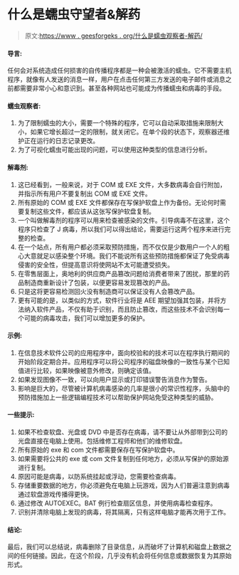 # 什么是蠕虫守望者&解药

> 原文:[https://www . geesforgeks . org/什么是蠕虫观察者-解药/](https://www.geeksforgeeks.org/what-are-worm-watcher-antidotes/)

#### 导言:

任何会对系统造成任何损害的自传播程序都是一种会被激活的蠕虫。它不需要主机程序，就像有人发送的消息一样，用户在点击任何第三方发送的电子邮件或消息之前都需要非常小心和意识到。甚至各种网站也可能成为传播蠕虫和病毒的手段。

#### 蠕虫观察者:

1.  为了限制蠕虫的大小，需要一个特殊的程序，它可以自动采取措施来限制大小，如果它增长超过一定的限制，就关闭它。在单个段的状态下，观察器还维护正在运行的日志记录更改。
2.  为了可视化蠕虫可能出现的问题，可以使用这种类型的信息进行分析。

#### 解毒剂:

1.  这已经看到，一般来说，对于 COM 或 EXE 文件，大多数病毒会自行附加，并指示所有用户不要复制出 COM 或 EXE 文件。
2.  所有原始的 COM 或 EXE 文件都保存在写保护软盘上作为备份。无论何时需要复制这些文件，都应该从这张写保护软盘复制。
3.  一个叫做解毒剂的程序可以用来检查被感染的文件。引导病毒不在这里，这个程序只检查了 J 病毒，所以我们可以得出结论，需要运行这两个程序来进行完整的检查。
4.  在一个站点，所有用户都必须采取预防措施，而不仅仅是少数用户一个人的粗心大意就足以感染整个环境。我们不能说所有这些预防措施都保证了免受病毒侵害的安全性，但提高意识将使网站不太可能遭受损失。
5.  在零售层面上，奥地利的供应商产品篡改问题给消费者带来了困扰，那里的药品制造商重新设计了包装，以便更容易发现篡改的产品。
6.  只是这将更容易检测回火没有制造商可以保证没有人会篡改产品。
7.  更有可能的是，以类似的方式，软件行业将是 AEE 期望加强其包装，并将方法纳入软件产品，不仅有助于识别，而且防止篡改，而这些技术不会识别每一个可能的病毒攻击，我们可以增加更多的保护。

#### 示例:

1.  在信息技术软件公司的应用程序中，面向校验和的技术可以在程序执行期间的开始阶段定期合并。应用程序可以将公司程序的磁盘映像的一致性与某个已知值进行比较，如果映像被意外修改，则确定该值。
2.  如果发现图像不一致，可以向用户显示或打印错误警告消息作为警告。
3.  影响是巨大的，尽管被计算机病毒感染的几率是很小的常识性程序，头脑中的预防措施加上一些逻辑编程技术可以帮助保护网站免受这种类型的威胁。

#### 一些提示:

1.  如果不检查软盘、光盘或 DVD 中是否存在病毒，请不要让从外部带到公司的光盘直接在电脑上使用。包括维修工程师和他们的维修软盘。
2.  所有原始的 exe 和 com 文件都需要保存在写保护软盘中。
3.  如果需要将公共的 exe 或 com 文件复制到任何地方，必须从写保护的原始源进行复制。
4.  原因可能是病毒，以防系统挂起或浮动，您需要检查病毒。
5.  存储重要数据的地方，你必须避免在电脑上玩游戏，因为人们普遍注意到病毒通过软盘游戏传播得更快。
6.  通过修改 AUTOEXEC。BAT 例行检查扇区信息，并使用病毒检查程序。
7.  识别并清除电脑上发现的病毒，将其隔离，只有这样电脑才能再次用于工作。

#### 结论:

最后，我们可以总结说，病毒删除了目录信息，从而破坏了计算机和磁盘上数据之间的任何链接。因此，在这个阶段，几乎没有机会将任何信息或数据恢复为其原始形式。